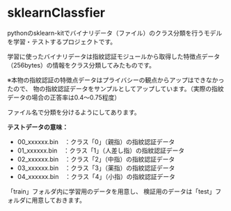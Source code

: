# sklearnClassfier
pythonのsklearn-kitでバイナリデータ（ファイル）のクラス分類を行うモデルを学習・テストするプロジェクトです。

学習に使ったバイナリデータは指紋認証モジュールから取得した特徴点データ（256bytes）の情報をクラス分類してみたものです。

※本物の指紋認証の特徴点データはプライバシーの観点からアップはできなかったので、
物の指紋認証データをサンプルとしてアップしています。（実際の指紋データの場合の正答率は0.4～0.75程度）

ファイル名で分類を分けるようにしてあります。

**テストデータの意味：**
- 00_xxxxxx.bin　：クラス「0」（親指）の指紋認証データ
- 01_xxxxxx.bin　：クラス「1」（人差し指）の指紋認証データ
- 02_xxxxxx.bin　：クラス「2」（中指）の指紋認証データ
- 03_xxxxxx.bin　：クラス「3」（薬指）の指紋認証データ
- 04_xxxxxx.bin　：クラス「4」（小指）の指紋認証データ

「train」フォルダ内に学習用のデータを用意し、
検証用のデータは「test」フォルダに用意しておきます。
